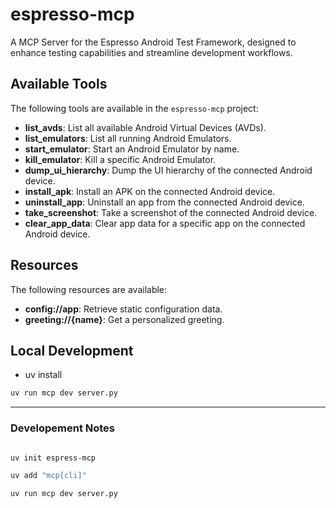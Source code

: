 # espresso-mcp

A MCP Server for the Espresso Android Test Framework, designed to enhance testing capabilities and streamline development workflows.

## Available Tools

The following tools are available in the `espresso-mcp` project:

- **list_avds**: List all available Android Virtual Devices (AVDs).
- **list_emulators**: List all running Android Emulators.
- **start_emulator**: Start an Android Emulator by name.
- **kill_emulator**: Kill a specific Android Emulator.
- **dump_ui_hierarchy**: Dump the UI hierarchy of the connected Android device.
- **install_apk**: Install an APK on the connected Android device.
- **uninstall_app**: Uninstall an app from the connected Android device.
- **take_screenshot**: Take a screenshot of the connected Android device.
- **clear_app_data**: Clear app data for a specific app on the connected Android device.

## Resources

The following resources are available:

- **config://app**: Retrieve static configuration data.
- **greeting://{name}**: Get a personalized greeting.

## Local Development

- uv install

```bash
uv run mcp dev server.py
```

---

### Developement Notes

```bash

uv init espress-mcp

uv add "mcp[cli]"

uv run mcp dev server.py

```
